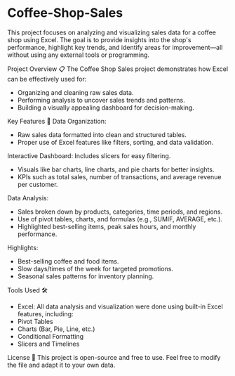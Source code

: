 # Coffee-Shop-Sales

This project focuses on analyzing and visualizing sales data for a coffee shop using Excel. The goal is to provide insights into the shop's performance, highlight key trends, and identify areas for improvement—all without using any external tools or programming.

Project Overview 📋
The Coffee Shop Sales project demonstrates how Excel can be effectively used for:
- Organizing and cleaning raw sales data.
- Performing analysis to uncover sales trends and patterns.
- Building a visually appealing dashboard for decision-making.

Key Features 🌟
Data Organization:
- Raw sales data formatted into clean and structured tables.
- Proper use of Excel features like filters, sorting, and data validation.

Interactive Dashboard:
Includes slicers for easy filtering.
- Visuals like bar charts, line charts, and pie charts for better insights.
- KPIs such as total sales, number of transactions, and average revenue per customer.

Data Analysis:
- Sales broken down by products, categories, time periods, and regions.
- Use of pivot tables, charts, and formulas (e.g., SUMIF, AVERAGE, etc.).
- Highlighted best-selling items, peak sales hours, and monthly performance.

Highlights:
- Best-selling coffee and food items.
- Slow days/times of the week for targeted promotions.
- Seasonal sales patterns for inventory planning.

Tools Used 🛠️
*  Excel: All data analysis and visualization were done using built-in Excel features, including:
*  Pivot Tables
*  Charts (Bar, Pie, Line, etc.)
*  Conditional Formatting
*  Slicers and Timelines

License 📜
This project is open-source and free to use. Feel free to modify the file and adapt it to your own data.


 
